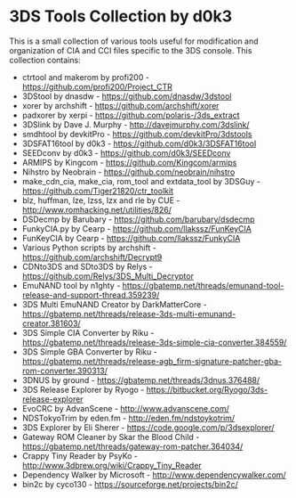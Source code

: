 # 3DS Tools Collection by d0k3

This is a small collection of various tools useful for modification and organization of CIA and CCI files specific to the 3DS console. This collection contains:
* ctrtool and makerom by profi200 - https://github.com/profi200/Project_CTR
* 3DStool by dnasdw - https://github.com/dnasdw/3dstool
* xorer by archshift - https://github.com/archshift/xorer
* padxorer by xerpi - https://github.com/polaris-/3ds_extract
* 3DSlink by Dave J. Murphy - http://davejmurphy.com/3dslink/
* smdhtool by devkitPro - https://github.com/devkitPro/3dstools
* 3DSFAT16tool by d0k3 - https://github.com/d0k3/3DSFAT16tool
* SEEDconv by d0k3 - https://github.com/d0k3/SEEDconv
* ARMIPS by Kingcom - https://github.com/Kingcom/armips
* Nihstro by Neobrain - https://github.com/neobrain/nihstro
* make_cdn_cia, make_cia, rom_tool and extdata_tool by 3DSGuy - https://github.com/Tiger21820/ctr_toolkit
* blz, huffman, lze, lzss, lzx and rle by CUE - http://www.romhacking.net/utilities/826/
* DSDecmp by Barubary - https://github.com/barubary/dsdecmp
* FunkyCIA.py by Cearp - https://github.com/llakssz/FunKeyCIA
* FunKeyCIA by Cearp - https://github.com/llakssz/FunkyCIA
* Various Python scripts by archshift - https://github.com/archshift/Decrypt9
* CDNto3DS and SDto3DS by Relys - https://github.com/Relys/3DS_Multi_Decryptor
* EmuNAND tool by n1ghty - https://gbatemp.net/threads/emunand-tool-release-and-support-thread.359239/
* 3DS Multi EmuNAND Creator by DarkMatterCore - https://gbatemp.net/threads/release-3ds-multi-emunand-creator.381603/
* 3DS Simple CIA Converter by Riku - https://gbatemp.net/threads/release-3ds-simple-cia-converter.384559/
* 3DS Simple GBA Converter by Riku - https://gbatemp.net/threads/release-agb_firm-signature-patcher-gba-rom-converter.390313/
* 3DNUS by ground - https://gbatemp.net/threads/3dnus.376488/
* 3DS Release Explorer by Ryogo - https://bitbucket.org/Ryogo/3ds-release-explorer
* EvoCRC by AdvanScene - http://www.advanscene.com/
* NDSTokyoTrim by eden.fm - http://eden.fm/ndstoykotrim/
* 3DS Explorer by Eli Sherer - https://code.google.com/p/3dsexplorer/
* Gateway ROM Cleaner by Skar the Blood Child - https://gbatemp.net/threads/gateway-rom-patcher.364034/
* Crappy Tiny Reader by PsyKo - http://www.3dbrew.org/wiki/Crappy_Tiny_Reader
* Dependency Walker by Microsoft - http://www.dependencywalker.com/
* bin2c by cyco130 - https://sourceforge.net/projects/bin2c/
